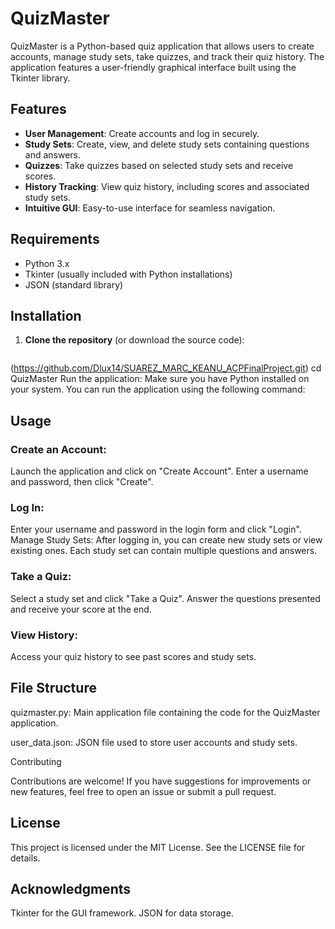 # QuizMaster

QuizMaster is a Python-based quiz application that allows users to create accounts, manage study sets, take quizzes, and track their quiz history. The application features a user-friendly graphical interface built using the Tkinter library.

## Features

- **User  Management**: Create accounts and log in securely.
- **Study Sets**: Create, view, and delete study sets containing questions and answers.
- **Quizzes**: Take quizzes based on selected study sets and receive scores.
- **History Tracking**: View quiz history, including scores and associated study sets.
- **Intuitive GUI**: Easy-to-use interface for seamless navigation.

## Requirements

- Python 3.x
- Tkinter (usually included with Python installations)
- JSON (standard library)

## Installation

1. **Clone the repository** (or download the source code):
   ```bash
(https://github.com/Dlux14/SUAREZ_MARC_KEANU_ACPFinalProject.git)
   cd QuizMaster
Run the application: Make sure you have Python installed on your system. You can run the application using the following command:

## Usage
### Create an Account:
Launch the application and click on "Create Account".
Enter a username and password, then click "Create".

### Log In:
Enter your username and password in the login form and click "Login".
Manage Study Sets:
After logging in, you can create new study sets or view existing ones.
Each study set can contain multiple questions and answers.

### Take a Quiz:
Select a study set and click "Take a Quiz".
Answer the questions presented and receive your score at the end.

### View History:
Access your quiz history to see past scores and study sets.

## File Structure
quizmaster.py: Main application file containing the code for the QuizMaster application.

user_data.json: JSON file used to store user accounts and study sets.

Contributing

Contributions are welcome! If you have suggestions for improvements or new features, feel free to open an issue or submit a pull request.

## License
This project is licensed under the MIT License. See the LICENSE file for details.

## Acknowledgments
Tkinter for the GUI framework.
JSON for data storage.



